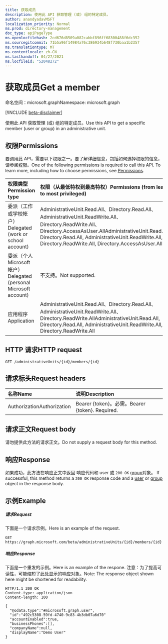 ```yaml
---
title: 获取成员
description: 使用此 API 获取管理 (或) 组的特定成员。
author: anandyadavMSFT
localization_priority: Normal
ms.prod: directory-management
doc_type: apiPageType
ms.openlocfilehash: 2cd676d8509a082cabbf896ff68300488f6dc352
ms.sourcegitcommit: 71b5a96f14984a76c386934b648f730baa1b2357
ms.translationtype: MT
ms.contentlocale: zh-CN
ms.lasthandoff: 04/27/2021
ms.locfileid: "52048272"
---
```

# <a name="get-a-member"></a><span data-ttu-id="59dcf-103">获取成员</span><span class="sxs-lookup"><span data-stu-id="59dcf-103">Get a member</span></span>

<span data-ttu-id="59dcf-104">命名空间：microsoft.graph</span><span class="sxs-lookup"><span data-stu-id="59dcf-104">Namespace: microsoft.graph</span></span>

[!INCLUDE [beta-disclaimer](../../includes/beta-disclaimer.md)]

<span data-ttu-id="59dcf-105">使用此 API 获取管理 (或) 组的特定成员。</span><span class="sxs-lookup"><span data-stu-id="59dcf-105">Use this API to get a specific member (user or group) in an administrative unit.</span></span>

## <a name="permissions"></a><span data-ttu-id="59dcf-106">权限</span><span class="sxs-lookup"><span data-stu-id="59dcf-106">Permissions</span></span>
<span data-ttu-id="59dcf-p101">要调用此 API，需要以下权限之一。要了解详细信息，包括如何选择权限的信息，请参阅[权限](/graph/permissions-reference)。</span><span class="sxs-lookup"><span data-stu-id="59dcf-p101">One of the following permissions is required to call this API. To learn more, including how to choose permissions, see [Permissions](/graph/permissions-reference).</span></span>


|<span data-ttu-id="59dcf-109">权限类型</span><span class="sxs-lookup"><span data-stu-id="59dcf-109">Permission type</span></span>      | <span data-ttu-id="59dcf-110">权限（从最低特权到最高特权）</span><span class="sxs-lookup"><span data-stu-id="59dcf-110">Permissions (from least to most privileged)</span></span>              |
|:--------------------|:---------------------------------------------------------|
|<span data-ttu-id="59dcf-111">委派（工作或学校帐户）</span><span class="sxs-lookup"><span data-stu-id="59dcf-111">Delegated (work or school account)</span></span> | <span data-ttu-id="59dcf-112">AdministrativeUnit.Read.All、Directory.Read.All、AdministrativeUnit.ReadWrite.All、Directory.ReadWrite.All、Directory.AccessAsUser.All</span><span class="sxs-lookup"><span data-stu-id="59dcf-112">AdministrativeUnit.Read.All, Directory.Read.All, AdministrativeUnit.ReadWrite.All, Directory.ReadWrite.All, Directory.AccessAsUser.All</span></span>    |
|<span data-ttu-id="59dcf-113">委派（个人 Microsoft 帐户）</span><span class="sxs-lookup"><span data-stu-id="59dcf-113">Delegated (personal Microsoft account)</span></span> | <span data-ttu-id="59dcf-114">不支持。</span><span class="sxs-lookup"><span data-stu-id="59dcf-114">Not supported.</span></span>    |
|<span data-ttu-id="59dcf-115">应用程序</span><span class="sxs-lookup"><span data-stu-id="59dcf-115">Application</span></span> | <span data-ttu-id="59dcf-116">AdministrativeUnit.Read.All、Directory.Read.All、AdministrativeUnit.ReadWrite.All、Directory.ReadWrite.All</span><span class="sxs-lookup"><span data-stu-id="59dcf-116">AdministrativeUnit.Read.All, Directory.Read.All, AdministrativeUnit.ReadWrite.All, Directory.ReadWrite.All</span></span> |

## <a name="http-request"></a><span data-ttu-id="59dcf-117">HTTP 请求</span><span class="sxs-lookup"><span data-stu-id="59dcf-117">HTTP request</span></span>

```http
GET /administrativeUnits/{id}/members/{id}
```
## <a name="request-headers"></a><span data-ttu-id="59dcf-118">请求标头</span><span class="sxs-lookup"><span data-stu-id="59dcf-118">Request headers</span></span>
| <span data-ttu-id="59dcf-119">名称</span><span class="sxs-lookup"><span data-stu-id="59dcf-119">Name</span></span>      |<span data-ttu-id="59dcf-120">说明</span><span class="sxs-lookup"><span data-stu-id="59dcf-120">Description</span></span>|
|:----------|:----------|
| <span data-ttu-id="59dcf-121">Authorization</span><span class="sxs-lookup"><span data-stu-id="59dcf-121">Authorization</span></span>  | <span data-ttu-id="59dcf-p102">Bearer {token}。必需。</span><span class="sxs-lookup"><span data-stu-id="59dcf-p102">Bearer {token}. Required.</span></span> |

## <a name="request-body"></a><span data-ttu-id="59dcf-124">请求正文</span><span class="sxs-lookup"><span data-stu-id="59dcf-124">Request body</span></span>
<span data-ttu-id="59dcf-125">请勿提供此方法的请求正文。</span><span class="sxs-lookup"><span data-stu-id="59dcf-125">Do not supply a request body for this method.</span></span>

## <a name="response"></a><span data-ttu-id="59dcf-126">响应</span><span class="sxs-lookup"><span data-stu-id="59dcf-126">Response</span></span>

<span data-ttu-id="59dcf-127">如果成功，此方法在响应正文中返回 响应代码和 user 或 `200 OK` [group](../resources/group.md)对象。 [](../resources/user.md)</span><span class="sxs-lookup"><span data-stu-id="59dcf-127">If successful, this method returns a `200 OK` response code and a [user](../resources/user.md) or [group](../resources/group.md) object in the response body.</span></span>

## <a name="example"></a><span data-ttu-id="59dcf-128">示例</span><span class="sxs-lookup"><span data-stu-id="59dcf-128">Example</span></span>
##### <a name="request"></a><span data-ttu-id="59dcf-129">请求</span><span class="sxs-lookup"><span data-stu-id="59dcf-129">Request</span></span>
<span data-ttu-id="59dcf-130">下面是一个请求示例。</span><span class="sxs-lookup"><span data-stu-id="59dcf-130">Here is an example of the request.</span></span>

```http
GET https://graph.microsoft.com/beta/administrativeUnits/{id}/members/{id}
```

##### <a name="response"></a><span data-ttu-id="59dcf-131">响应</span><span class="sxs-lookup"><span data-stu-id="59dcf-131">Response</span></span>
<span data-ttu-id="59dcf-132">下面是一个重发的示例。</span><span class="sxs-lookup"><span data-stu-id="59dcf-132">Here is an example of the respone.</span></span> <span data-ttu-id="59dcf-133">注意：为了提高可读性，可能缩短了此处显示的响应对象。</span><span class="sxs-lookup"><span data-stu-id="59dcf-133">Note: The response object shown here might be shortened for readability.</span></span>

```http
HTTP/1.1 200 OK
Content-type: application/json
Content-length: 100

{
  "@odata.type":"#microsoft.graph.user",
  "id":"492c5308-59fd-4740-9c83-4b3db07a6d70"
  "accountEnabled":true,
  "businessPhones":[],
  "companyName":null,
  "displayName":"Demo User"
}
```


